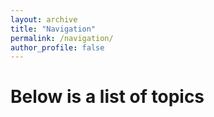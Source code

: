 ```yaml
---
layout: archive
title: "Navigation"
permalink: /navigation/
author_profile: false
---
```


Below is a list of topics
===
